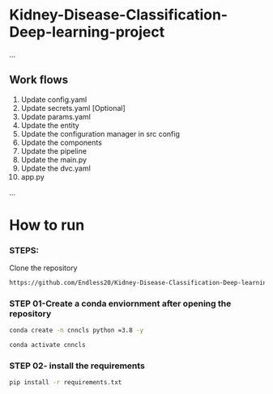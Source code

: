 # Kidney-Disease-Classification-Deep-learning-project


...
## Work flows 

1. Update config.yaml 
2. Update secrets.yaml [Optional]
3. Update params.yaml 
4. Update the entity 
5. Update the configuration manager in src config 
6. Update the components 
7. Update the pipeline 
8. Update the main.py
9. Update the dvc.yaml
10. app.py


...
#  How to run                                             

### STEPS:

Clone the repository 
```bash
https://github.com/Endless20/Kidney-Disease-Classification-Deep-learning-project
```

### STEP 01-Create a conda enviornment after opening the repository 

```bash
conda create -n cnncls python =3.8 -y
```

```bash 
conda activate cnncls
```



### STEP 02- install the requirements
```bash
pip install -r requirements.txt
``` 